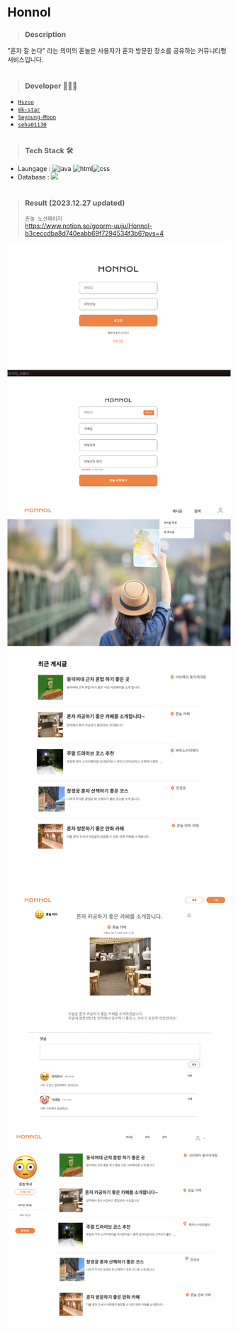 # Honnol

> ### Description
"혼자 잘 논다" 라는 의미의 혼놀은 사용자가 혼자 방문한 장소를 공유하는 커뮤니티형 서비스입니다.<br><br>


> ### Developer 👩🏻‍💻

- [`Hszoo`](https://github.com/Hszoo)
- [`mk-star`](https://github.com/mk-star)
- [`Seyoung-Moon`](https://github.com/Seyoung-Moon)
- [`seha01130`](https://github.com/seha01130)<br><br>


> ### Tech Stack 🛠

- Laungage : <img src="https://img.shields.io/badge/Java-007396?style=flat-square&logo=Java&logoColor=white" alt="java" /> <img src="https://img.shields.io/badge/HTML-E34F26?style=flat-square&logo=HTML5&logoColor=white" alt="html"/><img src="https://img.shields.io/badge/CSS-1572B6?style=flat-square&logo=CSS3&logoColor=white" alt="css"/>
- Database : <img src="https://img.shields.io/badge/MySQL-4479A1?style=flat-square&logo=MySQL&logoColor=white"/><br><br>
> ### Result (2023.12.27 updated)
> `혼놀 노션페이지` <br>
https://www.notion.so/goorm-uuju/Honnol-b3ceccdba8d740eabb69f7294534f3b6?pvs=4<br>
<div> 
  <img src="./signup.png">
  <img src="./main_page.png">
  <img src="./detail_page.png">
  <img src="./mypage.png">
</div>

